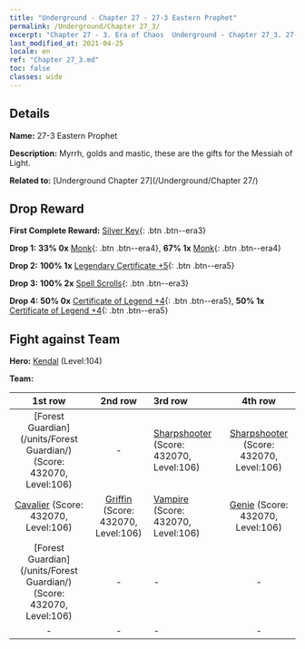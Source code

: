 ```yaml
---
title: "Underground - Chapter 27 - 27-3 Eastern Prophet"
permalink: /Underground/Chapter 27_3/
excerpt: "Chapter 27 - 3. Era of Chaos  Underground - Chapter 27_3. 27-3 Eastern Prophet"
last_modified_at: 2021-04-25
locale: en
ref: "Chapter 27_3.md"
toc: false
classes: wide
---
```


## Details

 **Name:** 27-3 Eastern Prophet

 **Description:** Myrrh, golds and mastic, these are the gifts for the Messiah of Light.

 **Related to:** [Underground Chapter 27](/Underground/Chapter 27/)

## Drop Reward

 **First Complete Reward:** [Silver Key](/Items/con_693/){: .btn .btn--era3}

 **Drop 1:** **33% 0x** [Monk](/Items/unt_194/){: .btn .btn--era4}, **67% 1x** [Monk](/Items/unt_194/){: .btn .btn--era4}

 **Drop 2:** **100% 1x** [Legendary Certificate +5](/Items/mat_102/){: .btn .btn--era5}

 **Drop 3:** **100% 2x** [Spell Scrolls](/Items/con_694/){: .btn .btn--era3}

 **Drop 4:** **50% 0x** [Certificate of Legend +4](/Items/mat_95/){: .btn .btn--era5}, **50% 1x** [Certificate of Legend +4](/Items/mat_95/){: .btn .btn--era5}


## Fight against Team
 **Hero:** [Kendal](/heroes/Kendal/) (Level:104)

 **Team:**


  | 1st row | 2nd row | 3rd row | 4th row |
  |:----:|:----:|:----|:----:|
  | [Forest Guardian](/units/Forest Guardian/) (Score: 432070, Level:106)  | - | [Sharpshooter](/units/Sharpshooter/) (Score: 432070, Level:106)  | [Sharpshooter](/units/Sharpshooter/) (Score: 432070, Level:106)  |
  | [Cavalier](/units/Cavalier/) (Score: 432070, Level:106)  | [Griffin](/units/Griffin/) (Score: 432070, Level:106)  | [Vampire](/units/Vampire/) (Score: 432070, Level:106)  | [Genie](/units/Genie/) (Score: 432070, Level:106)  |
  | [Forest Guardian](/units/Forest Guardian/) (Score: 432070, Level:106)  | - | - | - |
  | - | - | - | - |


